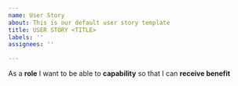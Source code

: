 ```yaml
---
name: User Story
about: This is our default user story template
title: USER STORY <TITLE>
labels: ''
assignees: ''

---
```


As a **role** I want to be able to **capability** so that I can **receive benefit**

